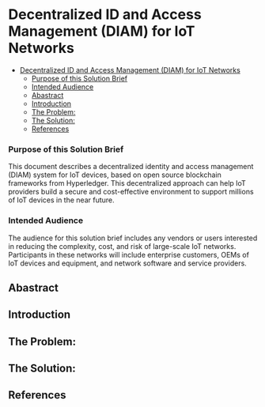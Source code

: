 # Decentralized ID and Access Management (DIAM) for IoT Networks
- [Decentralized ID and Access Management (DIAM) for IoT Networks](#decentralized-id-and-access-management-diam-for-iot-networks)
    - [Purpose of this Solution Brief](#purpose-of-this-solution-brief)
    - [Intended Audience](#intended-audience)
  - [Abastract](#abastract)
  - [Introduction](#introduction)
  - [The Problem:](#the-problem)
  - [The Solution:](#the-solution)
  - [References](#references)
### Purpose of this Solution Brief
This document describes a decentralized identity and access management (DIAM) system for IoT devices, based on open source blockchain frameworks from Hyperledger. This decentralized approach can help IoT providers build a secure and cost-effective environment to support millions of IoT devices in the near future.
### Intended Audience
The audience for this solution brief includes any vendors or users interested in reducing the complexity, cost, and risk of large-scale IoT networks. Participants in these networks will include enterprise customers, OEMs of IoT devices and equipment, and network software and service providers.
## Abastract
## Introduction
## The Problem:
## The Solution:
## References
